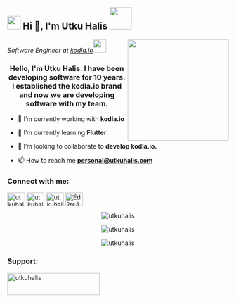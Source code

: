 <h2><img src="https://emojis.slackmojis.com/emojis/images/1531849430/4246/blob-sunglasses.gif?1531849430" width="30"/> Hi 👋, I'm Utku Halis <img src="https://media.giphy.com/media/12oufCB0MyZ1Go/giphy.gif" width="50"></h2>
<img align='right' src="https://media.giphy.com/media/M9gbBd9nbDrOTu1Mqx/giphy.gif" width="230">
<p><em>Software Engineer at <a href="https://kodla.io/">kodla.io</a><img src="https://media.giphy.com/media/WUlplcMpOCEmTGBtBW/giphy.gif" width="30"> 
</em></p>

<h3 align="center">Hello, I'm Utku Halis. I have been developing software for 10 years. I established the kodla.io brand and now we are developing software with my team.</h3>  
  
- 🔭 I’m currently working with **kodla.io**  
  
- 🌱 I’m currently learning **Flutter**  
  
- 👯 I’m looking to collaborate to **develop kodla.io.**  
  
- 📫 How to reach me **personal@utkuhalis.com**  
  
<h3 align="left">Connect with me:</h3>  
<p align="left">  
<a href="https://twitter.com/utkuhalis" target="blank"><img align="center" src="https://server.kodla.io/assets/twitter.svg" alt="utkuhalis" height="30" width="40" /></a>  
<a href="https://linkedin.com/in/utkuhalis" target="blank"><img align="center" src="https://server.kodla.io/assets/linkedin.svg" alt="utkuhalis" height="30" width="40" /></a> 
<a href="https://instagram.com/utkuhalis" target="blank"><img align="center" src="https://server.kodla.io/assets/instagram.svg" alt="utkuhalis" height="30" width="40" /></a>  
<a href="https://discord.gg/Ed2rs44xmg" target="blank"><img align="center" src="https://server.kodla.io/assets/discord.svg" alt="Ed2rs44xmg" height="30" width="40" /></a>  
</p>  
  
  
<p align="center"><img align="center" src="https://github-readme-stats.vercel.app/api/top-langs?username=utkuhalis&show_icons=true&locale=en&layout=compact" alt="utkuhalis" /></p>  
  
<p align="center"><img align="center" src="https://github-readme-stats.vercel.app/api?username=utkuhalis&show_icons=true&locale=en" alt="utkuhalis" /></p>  
  
<p align="center"><img align="center" src="https://github-readme-streak-stats.herokuapp.com/?user=utkuhalis&" alt="utkuhalis" /></p>

<h3 align="left">Support:</h3>  
<p><a href="https://www.buymeacoffee.com/utkuhalis"> <img align="left" src="https://cdn.buymeacoffee.com/buttons/v2/default-yellow.png" height="50" width="210" alt="utkuhalis" /></a></p><br><br>  
